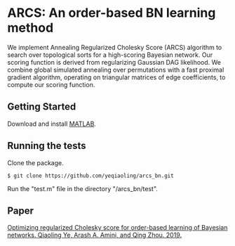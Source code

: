 # ARCS: An order-based BN learning method
We implement Annealing Regularized Cholesky Score (ARCS) algorithm to search over topological sorts for a high-scoring Bayesian network. Our scoring function is derived from regularizing Gaussian DAG likelihood. We combine global simulated annealing over permutations with a fast proximal gradient algorithm, operating on triangular matrices of edge coefficients, to compute our scoring function. 

## Getting Started
Download and install [MATLAB](https://www.mathworks.com/downloads/).

## Running the tests
Clone the package.
```
$ git clone https://github.com/yeqiaoling/arcs_bn.git
```

Run the "test.m" file in the directory "/arcs_bn/test". 

## Paper
[Optimizing regularized Cholesky score for order-based learning of Bayesian networks. Qiaoling Ye, Arash A. Amini, and Qing Zhou. 2019.](https://arxiv.org/abs/1904.12360)
